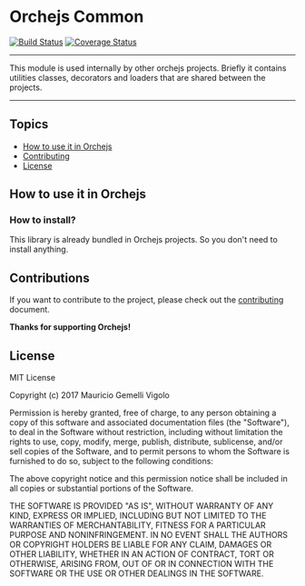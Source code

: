 Orchejs Common
==================

[![Build Status](https://travis-ci.org/orchejs/common.svg?branch=master)](https://travis-ci.org/orchejs/common)
[![Coverage Status](https://coveralls.io/repos/github/orchejs/common/badge.svg?branch=master)](https://coveralls.io/github/orchejs/common?branch=master)

-------

This module is used internally by other orchejs projects. Briefly it contains utilities classes,
decorators and loaders that are shared between the projects.

-------
## Topics

- [How to use it in Orchejs](#huo)
- [Contributing](#con)
- [License](#lic)

## <a name="huo"></a> How to use it in Orchejs

### How to install?

This library is already bundled in Orchejs projects. So you don't need to install anything.

## <a name="con"></a> Contributions

If you want to contribute to the project, please check out the [contributing](CONTRIBUTING.md) 
document.

**Thanks for supporting Orchejs!**

## <a name="lic"></a> License

MIT License

Copyright (c) 2017 Mauricio Gemelli Vigolo

Permission is hereby granted, free of charge, to any person obtaining a copy
of this software and associated documentation files (the "Software"), to deal
in the Software without restriction, including without limitation the rights
to use, copy, modify, merge, publish, distribute, sublicense, and/or sell
copies of the Software, and to permit persons to whom the Software is
furnished to do so, subject to the following conditions:

The above copyright notice and this permission notice shall be included in all
copies or substantial portions of the Software.

THE SOFTWARE IS PROVIDED "AS IS", WITHOUT WARRANTY OF ANY KIND, EXPRESS OR
IMPLIED, INCLUDING BUT NOT LIMITED TO THE WARRANTIES OF MERCHANTABILITY,
FITNESS FOR A PARTICULAR PURPOSE AND NONINFRINGEMENT. IN NO EVENT SHALL THE
AUTHORS OR COPYRIGHT HOLDERS BE LIABLE FOR ANY CLAIM, DAMAGES OR OTHER
LIABILITY, WHETHER IN AN ACTION OF CONTRACT, TORT OR OTHERWISE, ARISING FROM,
OUT OF OR IN CONNECTION WITH THE SOFTWARE OR THE USE OR OTHER DEALINGS IN THE
SOFTWARE.